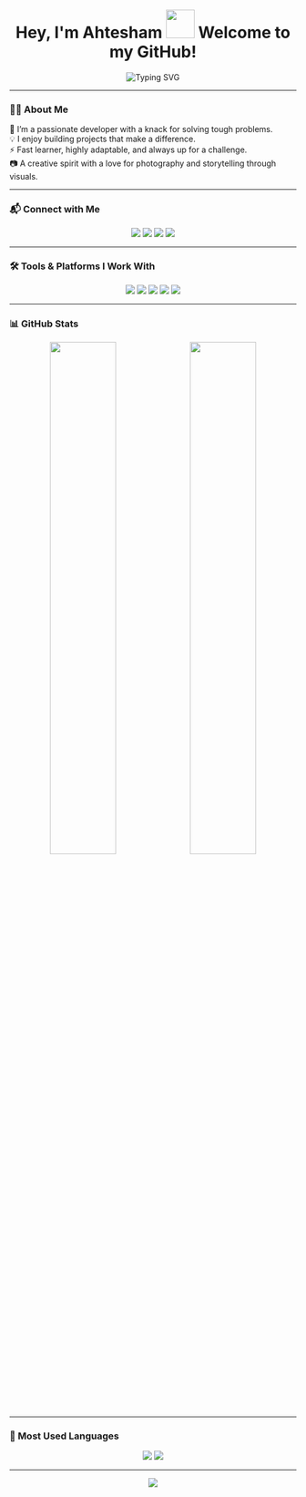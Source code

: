 <h1 align="center">Hey, I'm Ahtesham <img src="https://media.tenor.com/mhLPO2VldCkAAAAC/0001.gif" width="50px"> Welcome to my GitHub!</h1>

<p align="center">
  <img src="https://readme-typing-svg.demolab.com?font=Fira+Code&weight=500&pause=1000&color=F97316&center=true&vCenter=true&width=435&lines=Full-Stack+Developer+%7C+Photographer+%7C+Tech+Explorer;Deep+Learning+%7C+AI+%7C+Data+Enthusiast;Always+building+and+learning+new+things" alt="Typing SVG" />
</p>

---

### 👨‍💻 About Me

🚀 I’m a passionate developer with a knack for solving tough problems.  
💡 I enjoy building projects that make a difference.  
⚡ Fast learner, highly adaptable, and always up for a challenge.  
📷 A creative spirit with a love for photography and storytelling through visuals.  

---

### 📬 Connect with Me

<p align="center">
  <a href="https://www.linkedin.com/in/ahtesham-ibne-mostafa-119085218/"><img src="https://img.shields.io/badge/LinkedIn-0077B5?style=for-the-badge&logo=linkedin&logoColor=white" /></a>
  <a href="mailto:ahteshamibne@gmail.com"><img src="https://img.shields.io/badge/Gmail-D14836?style=for-the-badge&logo=gmail&logoColor=white" /></a>
  <a href="https://stackoverflow.com/users/17229306/ahtesham-ibne-mostafa"><img src="https://img.shields.io/badge/StackOverflow-F48024?style=for-the-badge&logo=stackoverflow&logoColor=white" /></a>
  <a href="https://twitter.com/MostafaIbne"><img src="https://img.shields.io/badge/Twitter-1DA1F2?style=for-the-badge&logo=twitter&logoColor=white" /></a>
</p>

---

### 🛠️ Tools & Platforms I Work With

<p align="center">
  <img src="https://img.shields.io/badge/GitHub-181717?style=for-the-badge&logo=github&logoColor=white" />
  <img src="https://img.shields.io/badge/Git-F05032?style=for-the-badge&logo=git&logoColor=white" />
  <img src="https://img.shields.io/badge/VS%20Code-007ACC?style=for-the-badge&logo=visual-studio-code&logoColor=white" />
  <img src="https://img.shields.io/badge/Colab-F9AB00?style=for-the-badge&logo=googlecolab&color=525252" />
  <img src="https://img.shields.io/badge/Linux-333333?style=for-the-badge&logo=linux&logoColor=white" />
</p>

---

### 📊 GitHub Stats

<p align="center">
  <img width="48%" src="https://github-readme-stats.vercel.app/api?username=Ahtesham-Ibne-Mostafa&show_icons=true&hide_border=true&theme=radical" />
  <img width="48%" src="https://github-readme-streak-stats.herokuapp.com/?user=Ahtesham-Ibne-Mostafa&hide_border=true&theme=radical" />
</p>

---

### 📌 Most Used Languages

<p align="center">
  <img src="https://github-profile-summary-cards.vercel.app/api/cards/repos-per-language?username=Ahtesham-Ibne-Mostafa&theme=nord_dark" />
  <img src="https://github-profile-summary-cards.vercel.app/api/cards/most-commit-language?username=Ahtesham-Ibne-Mostafa&theme=nord_dark" />
</p>

---

<p align="center">
  <img src="https://capsule-render.vercel.app/api?type=waving&color=0:8a2be2,100:1e90ff&height=120&section=footer&text=Thanks%20for%20visiting!&fontColor=ffffff&fontSize=20" />
</p>
